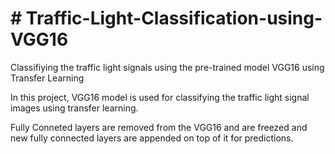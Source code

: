 # # Traffic-Light-Classification-using-VGG16
Classifiying the traffic light signals using the pre-trained model VGG16 using Transfer Learning

In this project, VGG16 model is used for classifying the traffic light signal images using transfer learning.

Fully Conneted layers are removed from the VGG16 and are freezed and new fully connected layers are appended on top of it for predictions. 
